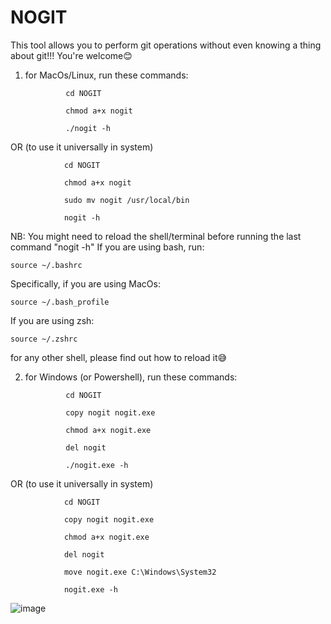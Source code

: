 # NOGIT
This tool allows you to perform git operations without even knowing a thing about git!!! You're welcome😊

1. for MacOs/Linux, run these commands:

                cd NOGIT

                chmod a+x nogit

                ./nogit -h

OR (to use it universally in system)

                cd NOGIT

                chmod a+x nogit

                sudo mv nogit /usr/local/bin

                nogit -h

NB: You might need to reload the shell/terminal before running the last command "nogit -h"
If you are using bash, run:

    source ~/.bashrc

Specifically, if you are using MacOs:

    source ~/.bash_profile

If you are using zsh:

    source ~/.zshrc

for any other shell, please find out how to reload it😅

2. for Windows (or Powershell), run these commands:

                cd NOGIT

                copy nogit nogit.exe

                chmod a+x nogit.exe

                del nogit

                ./nogit.exe -h

OR (to use it universally in system)

                cd NOGIT

                copy nogit nogit.exe

                chmod a+x nogit.exe

                del nogit

                move nogit.exe C:\Windows\System32

                nogit.exe -h


![image](https://github.com/nathfavour/NOGIT/assets/116535483/cdcc50d1-f859-42d9-911f-499ae39248ef)
